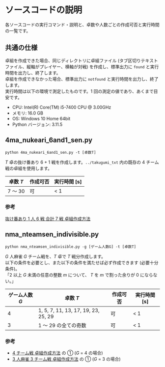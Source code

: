 # ソースコードの説明

各ソースコードの実行コマンド・説明と、卓数や人数ごとの作成可否と実行時間の一覧です。

## 共通の仕様

卓組を作成できた場合、同じディレクトリに卓組ファイル (タブ区切りテキストファイル、縦軸がプレイヤー、横軸が対戦) を作成し、標準出力に `found` と実行時間を出力し、終了します。  
卓組を作成できなかった場合、標準出力に `notfound` と実行時間を出力し、終了します。  
実行時間は以下の環境で測定したものです。1 回の測定の値であり、あくまで目安です。

- CPU: Intel(R) Core(TM) i5-7400 CPU @ 3.00GHz
- メモリ: 16.0 GB
- OS: Windows 10 Home 64bit
- Python バージョン: 3.11.5

## 4ma_nukeari_6and1_sen.py

`python 4ma_nukeari_6and1_sen.py -t [卓数T]`

$T$ 卓の抜け番あり 6 + 1 戦を作成します。`../takugumi_txt` 内の既存の 4 チーム戦の卓組を使用します。

| 卓数 $T$ | 作成可否 | 実行時間 [s] |
| -------- | -------- | ------------ |
| 7 ～ 30  | 可       | < 1          |

### 参考

[抜け番あり 1 人 6 戦 合計 7 戦 卓組作成方法](https://tomii6614.web.fc2.com/nukeari_6and1_sen_method.html)

## nma_nteamsen_indivisible.py

`python nma_nteamsen_indivisible.py -g [ゲーム人数G] -t [卓数T]`

$G$ 人麻雀 $G$ チーム戦を、$T$ 卓で $T$ 戦分作成します。  
以下の条件を必要とし、また以下の条件を満たせば必ず作成できます (必要十分条件)。  
「2 以上 $G$ 未満の任意の整数 $m$ について、 $T$ を $m$ で割った余りが 0 にならない。」

| ゲーム人数 $G$ | 卓数 $T$                            | 作成可否 | 実行時間 [s] |
| -------------- | ----------------------------------- | -------- | ------------ |
| 4              | 1, 5, 7, 11, 13, 17, 19, 23, 25, 29 | 可       | < 1          |
| 3              | 1 ～ 29 の全ての奇数                | 可       | < 1          |

### 参考

- [4 チーム戦 卓組作成方法](https://tomii6614.web.fc2.com/4team_sen_method.html) の ① ($G$ = 4 の場合)
- [3 人麻雀 3 チーム戦 卓組作成方法](https://tomii6614.web.fc2.com/3g_3team_sen_method.html) の ① ($G$ = 3 の場合)
